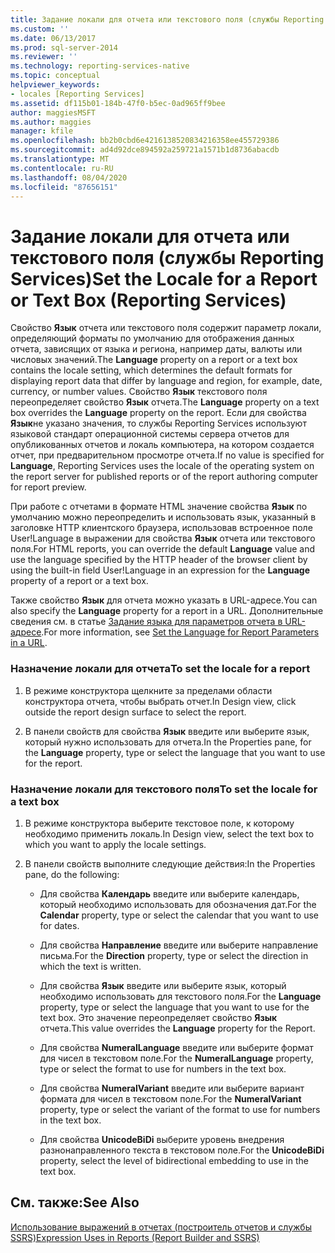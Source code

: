 ```yaml
---
title: Задание локали для отчета или текстового поля (службы Reporting Services) | Документы Майкрософт
ms.custom: ''
ms.date: 06/13/2017
ms.prod: sql-server-2014
ms.reviewer: ''
ms.technology: reporting-services-native
ms.topic: conceptual
helpviewer_keywords:
- locales [Reporting Services]
ms.assetid: df115b01-184b-47f0-b5ec-0ad965ff9bee
author: maggiesMSFT
ms.author: maggies
manager: kfile
ms.openlocfilehash: bb2b0cbd6e4216138520834216358ee455729386
ms.sourcegitcommit: ad4d92dce894592a259721a1571b1d8736abacdb
ms.translationtype: MT
ms.contentlocale: ru-RU
ms.lasthandoff: 08/04/2020
ms.locfileid: "87656151"
---
```

# <a name="set-the-locale-for-a-report-or-text-box-reporting-services"></a><span data-ttu-id="c7358-102">Задание локали для отчета или текстового поля (службы Reporting Services)</span><span class="sxs-lookup"><span data-stu-id="c7358-102">Set the Locale for a Report or Text Box (Reporting Services)</span></span>
  <span data-ttu-id="c7358-103">Свойство **Язык** отчета или текстового поля содержит параметр локали, определяющий форматы по умолчанию для отображения данных отчета, зависящих от языка и региона, например даты, валюты или числовых значений.</span><span class="sxs-lookup"><span data-stu-id="c7358-103">The **Language** property on a report or a text box contains the locale setting, which determines the default formats for displaying report data that differ by language and region, for example, date, currency, or number values.</span></span> <span data-ttu-id="c7358-104">Свойство **Язык** текстового поля переопределяет свойство **Язык** отчета.</span><span class="sxs-lookup"><span data-stu-id="c7358-104">The **Language** property on a text box overrides the **Language** property on the report.</span></span> <span data-ttu-id="c7358-105">Если для свойства **Язык**не указано значения, то службы Reporting Services используют языковой стандарт операционной системы сервера отчетов для опубликованных отчетов и локаль компьютера, на котором создается отчет, при предварительном просмотре отчета.</span><span class="sxs-lookup"><span data-stu-id="c7358-105">If no value is specified for **Language**, Reporting Services uses the locale of the operating system on the report server for published reports or of the report authoring computer for report preview.</span></span>  
  
 <span data-ttu-id="c7358-106">При работе с отчетами в формате HTML значение свойства **Язык** по умолчанию можно переопределить и использовать язык, указанный в заголовке HTTP клиентского браузера, использовав встроенное поле User!Language в выражении для свойства **Язык** отчета или текстового поля.</span><span class="sxs-lookup"><span data-stu-id="c7358-106">For HTML reports, you can override the default **Language** value and use the language specified by the HTTP header of the browser client by using the built-in field User!Language in an expression for the **Language** property of a report or a text box.</span></span>  
  
 <span data-ttu-id="c7358-107">Также свойство **Язык** для отчета можно указать в URL-адресе.</span><span class="sxs-lookup"><span data-stu-id="c7358-107">You can also specify the **Language** property for a report in a URL.</span></span> <span data-ttu-id="c7358-108">Дополнительные сведения см. в статье [Задание языка для параметров отчета в URL-адресе](../set-the-language-for-report-parameters-in-a-url.md).</span><span class="sxs-lookup"><span data-stu-id="c7358-108">For more information, see [Set the Language for Report Parameters in a URL](../set-the-language-for-report-parameters-in-a-url.md).</span></span>  
  
### <a name="to-set-the-locale-for-a-report"></a><span data-ttu-id="c7358-109">Назначение локали для отчета</span><span class="sxs-lookup"><span data-stu-id="c7358-109">To set the locale for a report</span></span>  
  
1.  <span data-ttu-id="c7358-110">В режиме конструктора щелкните за пределами области конструктора отчета, чтобы выбрать отчет.</span><span class="sxs-lookup"><span data-stu-id="c7358-110">In Design view, click outside the report design surface to select the report.</span></span>  
  
2.  <span data-ttu-id="c7358-111">В панели свойств для свойства **Язык** введите или выберите язык, который нужно использовать для отчета.</span><span class="sxs-lookup"><span data-stu-id="c7358-111">In the Properties pane, for the **Language** property, type or select the language that you want to use for the report.</span></span>  
  
### <a name="to-set-the-locale-for-a-text-box"></a><span data-ttu-id="c7358-112">Назначение локали для текстового поля</span><span class="sxs-lookup"><span data-stu-id="c7358-112">To set the locale for a text box</span></span>  
  
1.  <span data-ttu-id="c7358-113">В режиме конструктора выберите текстовое поле, к которому необходимо применить локаль.</span><span class="sxs-lookup"><span data-stu-id="c7358-113">In Design view, select the text box to which you want to apply the locale settings.</span></span>  
  
2.  <span data-ttu-id="c7358-114">В панели свойств выполните следующие действия:</span><span class="sxs-lookup"><span data-stu-id="c7358-114">In the Properties pane, do the following:</span></span>  
  
    -   <span data-ttu-id="c7358-115">Для свойства **Календарь** введите или выберите календарь, который необходимо использовать для обозначения дат.</span><span class="sxs-lookup"><span data-stu-id="c7358-115">For the **Calendar** property, type or select the calendar that you want to use for dates.</span></span>  
  
    -   <span data-ttu-id="c7358-116">Для свойства **Направление** введите или выберите направление письма.</span><span class="sxs-lookup"><span data-stu-id="c7358-116">For the **Direction** property, type or select the direction in which the text is written.</span></span>  
  
    -   <span data-ttu-id="c7358-117">Для свойства **Язык** введите или выберите язык, который необходимо использовать для текстового поля.</span><span class="sxs-lookup"><span data-stu-id="c7358-117">For the **Language** property, type or select the language that you want to use for the text box.</span></span> <span data-ttu-id="c7358-118">Это значение переопределяет свойство **Язык** отчета.</span><span class="sxs-lookup"><span data-stu-id="c7358-118">This value overrides the **Language** property for the Report.</span></span>  
  
    -   <span data-ttu-id="c7358-119">Для свойства **NumeralLanguage** введите или выберите формат для чисел в текстовом поле.</span><span class="sxs-lookup"><span data-stu-id="c7358-119">For the **NumeralLanguage** property, type or select the format to use for numbers in the text box.</span></span>  
  
    -   <span data-ttu-id="c7358-120">Для свойства **NumeralVariant** введите или выберите вариант формата для чисел в текстовом поле.</span><span class="sxs-lookup"><span data-stu-id="c7358-120">For the **NumeralVariant** property, type or select the variant of the format to use for numbers in the text box.</span></span>  
  
    -   <span data-ttu-id="c7358-121">Для свойства **UnicodeBiDi** выберите уровень внедрения разнонаправленного текста в текстовом поле.</span><span class="sxs-lookup"><span data-stu-id="c7358-121">For the **UnicodeBiDi** property, select the level of bidirectional embedding to use in the text box.</span></span>  
  
## <a name="see-also"></a><span data-ttu-id="c7358-122">См. также:</span><span class="sxs-lookup"><span data-stu-id="c7358-122">See Also</span></span>  
 [<span data-ttu-id="c7358-123">Использование выражений в отчетах (построитель отчетов и службы SSRS)</span><span class="sxs-lookup"><span data-stu-id="c7358-123">Expression Uses in Reports &#40;Report Builder and SSRS&#41;</span></span>](expression-uses-in-reports-report-builder-and-ssrs.md)  
  
  
